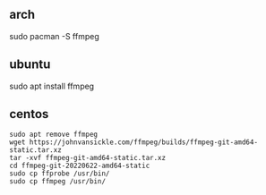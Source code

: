 ## arch
sudo pacman -S ffmpeg


## ubuntu
sudo apt install ffmpeg




## centos
```
sudo apt remove ffmpeg
wget https://johnvansickle.com/ffmpeg/builds/ffmpeg-git-amd64-static.tar.xz
tar -xvf ffmpeg-git-amd64-static.tar.xz   
cd ffmpeg-git-20220622-amd64-static
sudo cp ffprobe /usr/bin/
sudo cp ffmpeg /usr/bin/
```
